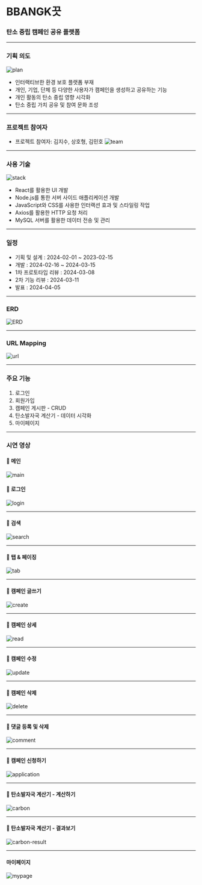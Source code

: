 ﻿# BBANGK끗
<!-- * readme 작성요령: https://velog.io/@gmlstjq123/Readme.md-%ED%8C%8C%EC%9D%BC-%EC%9E%91%EC%84%B1%EB%B2%95 -->

### 탄소 중립 캠페인 공유 플랫폼

--- 

### 기획 의도
![plan](https://github.com/jisoooo17/bbangkkeut_campaign/blob/main/intro.png)
* 인터랙티브한 환경 보호 플랫폼 부재
* 개인, 기업, 단체 등 다양한 사용자가 캠페인을 생성하고 공유하는 기능
* 개인 활동의 탄소 중립 영향 시각화
* 탄소 중립 가치 공유 및 참여 문화 조성

---

### 프로젝트 참여자
* 프로젝트 참여자: 김지수, 상호형, 김민호
![team](https://github.com/jisoooo17/bbangkkeut_campaign/blob/main/introduce-teamm.png) 

---

### 사용 기술
![stack](https://github.com/jisoooo17/bbangkkeut_campaign/blob/main/tech-stack.png)

* React를 활용한 UI 개발
* Node.js를 통한 서버 사이드 애플리케이션 개발
* JavaScript와 CSS를 사용한 인터랙션 효과 및 스타일링 작업
* Axios를 활용한 HTTP 요청 처리
* MySQL 서버를 활용한 데이터 전송 및 관리
--- 

### 일정
* 기획 및 설계 : 2024-02-01 ~ 2023-02-15
* 개발 : 2024-02-16 ~ 2024-03-15
* 1차 프로토타입 리뷰 : 2024-03-08
* 2차 기능 리뷰 : 2024-03-11
* 발표 : 2024-04-05

--- 

### ERD
![ERD](https://github.com/jisoooo17/bbangkkeut_campaign/blob/main/erd.png)

--- 

### URL Mapping
![url](https://github.com/jisoooo17/bbangkkeut_campaign/blob/main/urlmapping.png)

---

### 주요 기능
1. 로그인
2. 회원가입
3. 캠페인 게시판 - CRUD
4. 탄소발자국 계산기 - 데이터 시각화
5. 마이페이지

---

### 시연 영상
#### 🌱 메인
![main](https://github.com/jisoooo17/bbangkkeut_campaign/blob/main/main.gif)


#### 🌱 로그인
![login](https://github.com/jisoooo17/bbangkkeut_campaign/blob/main/login.gif)


---


#### 🌱 검색
![search](https://github.com/jisoooo17/bbangkkeut_campaign/blob/main/search.gif)


---


#### 🌱 탭 & 페이징
![tab](https://github.com/jisoooo17/bbangkkeut_campaign/blob/main/tab.gif)


---


#### 🌱 캠페인 글쓰기
![create](https://github.com/jisoooo17/bbangkkeut_campaign/blob/main/create.gif)


---


#### 🌱 캠페인 상세
![read](https://github.com/jisoooo17/bbangkkeut_campaign/blob/main/read.gif)


---


#### 🌱 캠페인 수정
![update](https://github.com/jisoooo17/bbangkkeut_campaign/blob/main/update.gif)


---


#### 🌱 캠페인 삭제
![delete](https://github.com/jisoooo17/bbangkkeut_campaign/blob/main/delete.gif)


---


#### 🌱 댓글 등록 및 삭제
![comment](https://github.com/jisoooo17/bbangkkeut_campaign/blob/main/comment.gif)


---
#### 🌱 캠페인 신청하기
![application](https://github.com/jisoooo17/bbangkkeut_campaign/blob/main/application.gif)


---
#### 🌱 탄소발자국 계산기 - 계산하기
![carbon](https://github.com/jisoooo17/bbangkkeut_campaign/blob/main/carbon.gif)


---
#### 🌱 탄소발자국 계산기 - 결과보기
![carbon-result](https://github.com/jisoooo17/bbangkkeut_campaign/blob/main/carbon-result.gif)



--- 
#### 마이페이지
![mypage](https://github.com/jisoooo17/bbangkkeut_campaign/blob/main/mypage.gif)


